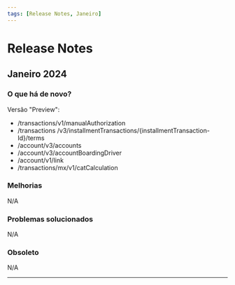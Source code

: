 ```yaml
---
tags: [Release Notes, Janeiro]
---
```


# Release Notes

## Janeiro 2024

### O que há de novo?

Versão "Preview":
- /transactions/v1/manualAuthorization
- /transactions /v3/installmentTransactions/{installmentTransaction-Id}/terms
- /account/v3/accounts
- /account/v3/accountBoardingDriver
- /account/v1/link
- /transactions/mx/v1/catCalculation

### Melhorias

N/A

### Problemas solucionados

N/A

### Obsoleto

N/A

---
